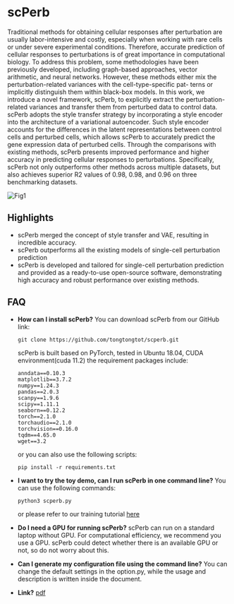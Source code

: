 # scPerb

Traditional methods for obtaining cellular responses after perturbation are usually labor-intensive and costly, especially when working with rare cells or under severe experimental conditions. Therefore, accurate prediction of cellular responses to perturbations is of great importance in computational biology. To address this problem, some methodologies have been previously developed, including graph-based approaches, vector arithmetic, and neural networks. However, these methods either mix the perturbation-related variances with the cell-type-specific pat- terns or implicitly distinguish them within black-box models. In this work, we introduce a novel framework, scPerb, to explicitly extract the perturbation-related variances and transfer them from perturbed data to control data. scPerb adopts the style transfer strategy by incorporating a style encoder into the architecture of a variational autoencoder. Such style encoder accounts for the differences in the latent representations between control cells and perturbed cells, which allows scPerb to accurately predict the gene expression data of perturbed cells. Through the comparisons with existing methods, scPerb presents improved performance and higher accuracy in predicting cellular responses to perturbations. Specifically, scPerb not only outperforms other methods across multiple datasets, but also achieves superior R2 values of 0.98, 0.98, and 0.96 on three benchmarking datasets.

![Fig1](https://github.com/tongtongtot/scPerb/assets/55981482/8b53093a-5dbb-477e-a1e3-afe91b12f5bd)

## Highlights

- scPerb merged the concept of style transfer and VAE, resulting in incredible accuracy.
- scPerb outperforms all the existing models of single-cell perturbation prediction
- scPerb is developed and tailored for single-cell perturbation prediction and provided as a ready-to-use open-source software, demonstrating high accuracy and robust performance over existing methods.

## FAQ

- **How can I install scPerb?**
    You can download scPerb from our GitHub link:

    ```
    git clone https://github.com/tongtongtot/scperb.git
    ```

    scPerb is built based on PyTorch, tested in Ubuntu 18.04, CUDA environment(cuda 11.2) the requirement packages include:

    ```
    anndata==0.10.3
    matplotlib==3.7.2
    numpy==1.24.3
    pandas==2.0.3
    scanpy==1.9.6
    scipy==1.11.1
    seaborn==0.12.2
    torch==2.1.0
    torchaudio==2.1.0
    torchvision==0.16.0
    tqdm==4.65.0
    wget==3.2

    ```

    or you can also use the following scripts:

    ```
    pip install -r requirements.txt
    ```

- **I want to try the toy demo, can I run scPerb in one command line?**
    You can use the following commands:

    ```
    python3 scperb.py
    ```

    or please refer to our training tutorial [here](https://github.com/tongtongtot/scperb-tutorial)

- **Do I need a GPU for running scPerb?**
    scPerb can run on a standard laptop without GPU. For computational efficiency, we recommend you use a GPU. scPerb could detect whether there is an available GPU or not, so do not worry about this.

- **Can I generate my configuration file using the command line?**
    You can change the default settings in the option.py, while the usage and description is written inside the document.

- **Link?**
    [pdf](http://yau-awards.com/uploads/file/20231031/20231031150434_30639.pdf)
